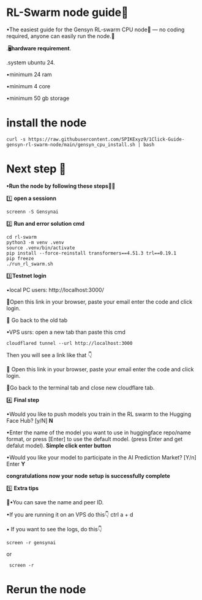 #  RL-Swarm node guide🐝

•The easiest guide for the Gensyn RL-swarm CPU node🐝 — no coding required, anyone can easily run the node.💎

.🖥️**hardware requirement**.

.system ubuntu 24.

•minimum 24 ram

•minimum 4 core 

•minimum 50 gb storage

# install the node 
```
curl -s https://raw.githubusercontent.com/SPIKExyz9/1Click-Guide-gensyn-rl-swarm-node/main/gensyn_cpu_install.sh | bash
```


# Next step 📝

**•Run the node by following these steps🏃‍♂️**


1️⃣ **open a sessionn**

```
screenn -S Gensynai
```


2️⃣ **Run and error solution cmd**

```
cd rl-swarm
python3 -m venv .venv
source .venv/bin/activate
pip install --force-reinstall transformers==4.51.3 trl==0.19.1
pip freeze
./run_rl_swarm.sh
```

3️⃣**Testnet login**

•local PC users:
http://localhost:3000/ 

📝Open this  link in your browser, paste your email enter the code and click login.

📝 Go back to the old tab

•VPS usrs: 
open  a new tab than paste this cmd
```
cloudflared tunnel --url http://localhost:3000
```
Then you will see a link like that 👇


📝 Open this  link in your browser, paste your email enter the code and click login.

📝Go back to the terminal tab and close new cloudflare tab.



4️⃣ **Final step**

•Would you like to push models you train in the RL swarm to the Hugging Face Hub? [y/N] **N**

•Enter the name of the model you want to use in huggingface repo/name format, or press [Enter] to use the default model. (press Enter and get defalut model). **Simple click enter button**

•Would you like your model to participate in the AI Prediction Market? [Y/n] Enter **Y**


**congratulations now your node setup is successfully complete**



5️⃣ **Extra tips**

📝•You can save the name and peer ID.

•If you are running it on an VPS do this👇 
ctrl a + d


• If you want to see the logs, do this👇

```
screen -r gensynai
```
or
```
 screen -r
```

# Rerun the node 
